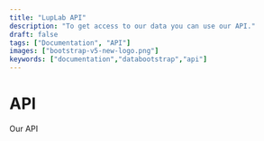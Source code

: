 ```yaml
---
title: "LupLab API"
description: "To get access to our data you can use our API."
draft: false
tags: ["Documentation", "API"]
images: ["bootstrap-v5-new-logo.png"]
keywords: ["documentation","databootstrap","api"]
---
```


# API 

Our API 

